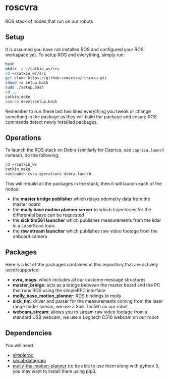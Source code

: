 roscvra
=======
ROS stack of nodes that run on our robots

Setup
-----
It is assumed you have not installed ROS and configured your ROS workspace yet.
To setup ROS and everything, simply run:
```bash
bash
mkdir -p ~/catkin_ws/src
cd ~/catkin_ws/src
git clone https://github.com/cvra/roscvra.git
chmod +x setup.bash
sudo ./setup.bash
cd ..
catkin_make
source devel/setup.bash
```

Remember to run these last two lines everything you tweak or change something in the package as they will build the package and ensure ROS commands detect newly installed packages.

Operations
----------
To launch the ROS stack on Debra (similarly for Caprica, use `caprica.launch` instead), do the following:
```bash
cd ~/catkin_ws
catkin_make
roslaunch cvra_operations debra.launch
```
This will rebuild all the packages in the stack, then it will launch each of the nodes:
- the **master bridge publisher** which relays odometry data from the master board
- the **molly base motion planner server** to which trajectories for the differential base can be requested
- the **sick tim561 launcher** which publishes measurements from the lidar in a LaserScan topic
- the **raw stream launcher** which publishes raw video footage from the onboard camera

Packages
--------
Here is a list of the packages contained in this repository that are actively used/supported:
- **cvra_msgs**: which includes all our custome message structures
- **master_bridge**: acts as a bridge between the master board and the PC that runs ROS using the simpleRPC interface
- **molly_base_motion_planner**: ROS bindings to molly
- **sick_tim**: driver and parser for the measurements coming from the laser range finder sensor, we use a Sick Tim561 on our robot
- **webcam_stream**: allows you to stream raw video footage from a standard USB webcam, we use a Logitech C310 webcam on our robot

Dependencies
------------
You will need
- [simplerpc](https://github.com/cvra/simplerpc)
- [serial-datagram](https://github.com/cvra/serial-datagram)
- [molly-the-motion-planner](https://github.com/cvra/molly-the-motion-planner)
(to be able to use them along with python 3, you may want to install them using pip3.
